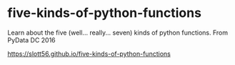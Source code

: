 # five-kinds-of-python-functions
Learn about the five (well... really... seven) kinds of python functions. From PyData DC 2016

https://slott56.github.io/five-kinds-of-python-functions
